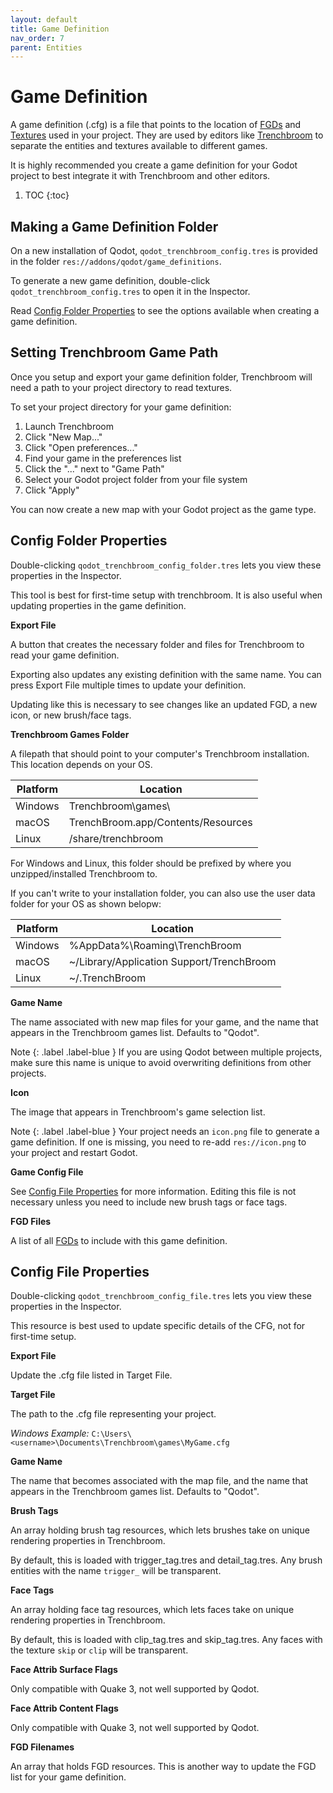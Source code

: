 ```yaml
---
layout: default
title: Game Definition
nav_order: 7
parent: Entities
---
```


# Game Definition

A game definition (.cfg) is a file that points to the location of [FGDs](fgd.md) and [Textures](../textures.md) used in your project. They are used by editors like [Trenchbroom](https://trenchbroom.github.io/) to separate the entities and textures available to different games.

It is highly recommended you create a game definition for your Godot project to best integrate it with Trenchbroom and other editors.

1. TOC
{:toc}

## Making a Game Definition Folder

On a new installation of Qodot, `qodot_trenchbroom_config.tres` is provided in the folder `res://addons/qodot/game_definitions`.

To generate a new game definition, double-click `qodot_trenchbroom_config.tres` to open it in the Inspector.

Read [Config Folder Properties](#config-folder-properties) to see the options available when creating a game definition.

## Setting Trenchbroom Game Path

Once you setup and export your game definition folder, Trenchbroom will need a path to your project directory to read textures.

To set your project directory for your game definition:
1. Launch Trenchbroom
2. Click "New Map..."
3. Click "Open preferences..."
4. Find your game in the preferences list
5. Click the "..." next to "Game Path"
6. Select your Godot project folder from your file system
7. Click "Apply"

You can now create a new map with your Godot project as the game type.

## Config Folder Properties

Double-clicking `qodot_trenchbroom_config_folder.tres` lets you view these properties in the Inspector.

This tool is best for first-time setup with trenchbroom. It is also useful when updating properties in the game definition.

**Export File**

A button that creates the necessary folder and files for Trenchbroom to read your game definition.

Exporting also updates any existing definition with the same name. You can press Export File multiple times to update your definition.

Updating like this is necessary to see changes like an updated FGD, a new icon, or new brush/face tags.

**Trenchbroom Games Folder**

A filepath that should point to your computer's Trenchbroom installation. This location depends on your OS.

| Platform | Location |
| -------- | ---------|
| Windows | Trenchbroom\games\ |
| macOS | TrenchBroom.app/Contents/Resources |
| Linux | /share/trenchbroom |

For Windows and Linux, this folder should be prefixed by where you unzipped/installed Trenchbroom to.

If you can't write to your installation folder, you can also use the user data folder for your OS as shown belopw:

| Platform | Location |
| -------- | ---------|
| Windows | %AppData%\Roaming\TrenchBroom |
| macOS | ~/Library/Application Support/TrenchBroom |
| Linux | ~/.TrenchBroom |

**Game Name**

The name associated with new map files for your game, and the name that appears in the Trenchbroom games list. Defaults to "Qodot".

Note
{: .label .label-blue }
If you are using Qodot between multiple projects, make sure this name is unique to avoid overwriting definitions from other projects.

**Icon**

The image that appears in Trenchbroom's game selection list.

Note
{: .label .label-blue }
Your project needs an `icon.png` file to generate a game definition. If one is missing, you need to re-add `res://icon.png` to your project and restart Godot.

**Game Config File**

See [Config File Properties](#config-file-properties) for more information. Editing this file is not necessary unless you need to include new brush tags or face tags.

**FGD Files**

A list of all [FGDs](fgd.md) to include with this game definition.

## Config File Properties

Double-clicking `qodot_trenchbroom_config_file.tres` lets you view these properties in the Inspector.

This resource is best used to update specific details of the CFG, not for first-time setup.

**Export File**

Update the .cfg file listed in Target File.

**Target File**

The path to the .cfg file representing your project.

*Windows Example:* `C:\Users\<username>\Documents\Trenchbroom\games\MyGame.cfg`

**Game Name**

The name that becomes associated with the map file, and the name that appears in the Trenchbroom games list. Defaults to "Qodot".

**Brush Tags**

An array holding brush tag resources, which lets brushes take on unique rendering properties in Trenchbroom.

By default, this is loaded with trigger_tag.tres and detail_tag.tres. Any brush entities with the name `trigger_` will be transparent.

**Face Tags**

An array holding face tag resources, which lets faces take on unique rendering properties in Trenchbroom.

By default, this is loaded with clip_tag.tres and skip_tag.tres. Any faces with the texture `skip` or `clip` will be transparent.

**Face Attrib Surface Flags**

Only compatible with Quake 3, not well supported by Qodot.

**Face Attrib Content Flags**

Only compatible with Quake 3, not well supported by Qodot.

**FGD Filenames**

An array that holds FGD resources. This is another way to update the FGD list for your game definition.
